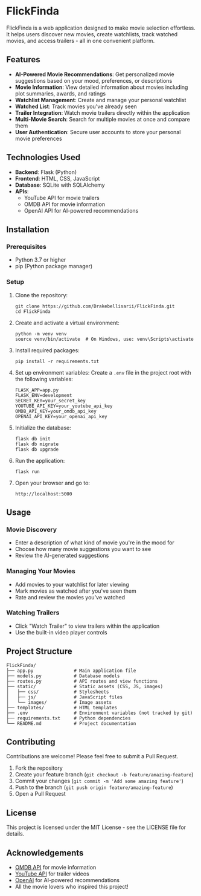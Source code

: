 # FlickFinda

FlickFinda is a web application designed to make movie selection effortless. It helps users discover new movies, create watchlists, track watched movies, and access trailers - all in one convenient platform.

## Features

- **AI-Powered Movie Recommendations**: Get personalized movie suggestions based on your mood, preferences, or descriptions
- **Movie Information**: View detailed information about movies including plot summaries, awards, and ratings
- **Watchlist Management**: Create and manage your personal watchlist
- **Watched List**: Track movies you've already seen
- **Trailer Integration**: Watch movie trailers directly within the application
- **Multi-Movie Search**: Search for multiple movies at once and compare them
- **User Authentication**: Secure user accounts to store your personal movie preferences

## Technologies Used

- **Backend**: Flask (Python)
- **Frontend**: HTML, CSS, JavaScript
- **Database**: SQLite with SQLAlchemy
- **APIs**: 
  - YouTube API for movie trailers
  - OMDB API for movie information
  - OpenAI API for AI-powered recommendations

## Installation

### Prerequisites
- Python 3.7 or higher
- pip (Python package manager)

### Setup

1. Clone the repository:
   ```
   git clone https://github.com/Drakebellisarii/FlickFinda.git
   cd FlickFinda
   ```

2. Create and activate a virtual environment:
   ```
   python -m venv venv
   source venv/bin/activate  # On Windows, use: venv\Scripts\activate
   ```

3. Install required packages:
   ```
   pip install -r requirements.txt
   ```

4. Set up environment variables:
   Create a `.env` file in the project root with the following variables:
   ```
   FLASK_APP=app.py
   FLASK_ENV=development
   SECRET_KEY=your_secret_key
   YOUTUBE_API_KEY=your_youtube_api_key
   OMDB_API_KEY=your_omdb_api_key
   OPENAI_API_KEY=your_openai_api_key
   ```

5. Initialize the database:
   ```
   flask db init
   flask db migrate
   flask db upgrade
   ```

6. Run the application:
   ```
   flask run
   ```

7. Open your browser and go to:
   ```
   http://localhost:5000
   ```

## Usage

### Movie Discovery
- Enter a description of what kind of movie you're in the mood for
- Choose how many movie suggestions you want to see
- Review the AI-generated suggestions

### Managing Your Movies
- Add movies to your watchlist for later viewing
- Mark movies as watched after you've seen them
- Rate and review the movies you've watched

### Watching Trailers
- Click "Watch Trailer" to view trailers within the application
- Use the built-in video player controls

## Project Structure

```
FlickFinda/
├── app.py               # Main application file
├── models.py            # Database models
├── routes.py            # API routes and view functions
├── static/              # Static assets (CSS, JS, images)
│   ├── css/             # Stylesheets
│   ├── js/              # JavaScript files
│   └── images/          # Image assets
├── templates/           # HTML templates
├── .env                 # Environment variables (not tracked by git)
├── requirements.txt     # Python dependencies
└── README.md            # Project documentation
```

## Contributing

Contributions are welcome! Please feel free to submit a Pull Request.

1. Fork the repository
2. Create your feature branch (`git checkout -b feature/amazing-feature`)
3. Commit your changes (`git commit -m 'Add some amazing feature'`)
4. Push to the branch (`git push origin feature/amazing-feature`)
5. Open a Pull Request

## License

This project is licensed under the MIT License - see the LICENSE file for details.

## Acknowledgements

- [OMDB API](https://www.omdbapi.com/) for movie information
- [YouTube API](https://developers.google.com/youtube/v3) for trailer videos
- [OpenAI](https://openai.com/) for AI-powered recommendations
- All the movie lovers who inspired this project!

